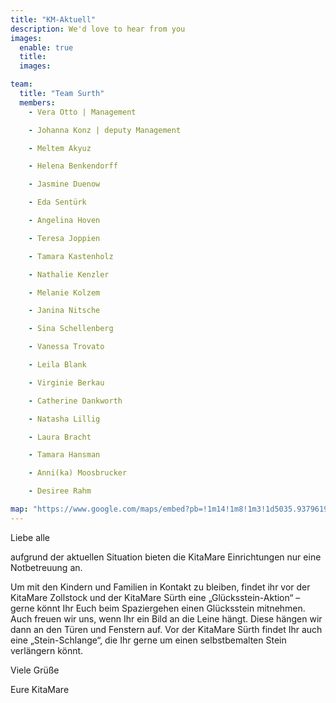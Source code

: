 ```yaml
---
title: "KM-Aktuell"
description: We'd love to hear from you
images:
  enable: true
  title:
  images:

team:
  title: "Team Surth"
  members:
    - Vera Otto | Management

    - Johanna Konz | deputy Management

    - Meltem Akyuz

    - Helena Benkendorff

    - Jasmine Duenow

    - Eda Sentürk

    - Angelina Hoven

    - Teresa Joppien

    - Tamara Kastenholz

    - Nathalie Kenzler

    - Melanie Kolzem

    - Janina Nitsche

    - Sina Schellenberg

    - Vanessa Trovato

    - Leila Blank

    - Virginie Berkau

    - Catherine Dankworth

    - Natasha Lillig

    - Laura Bracht

    - Tamara Hansman

    - Anni(ka) Moosbrucker

    - Desiree Rahm

map: "https://www.google.com/maps/embed?pb=!1m14!1m8!1m3!1d5035.937961966587!2d7.01013!3d50.868774!3m2!1i1024!2i768!4f13.1!3m3!1m2!1s0x0%3A0x293231024c8a77d2!2sKitaMare%20gGmbH!5e0!3m2!1sen!2sus!4v1662346452898!5m2!1sen!2sus"
---
```


Liebe alle

aufgrund der aktuellen Situation bieten die KitaMare Einrichtungen nur eine Notbetreuung an.

Um mit den Kindern und Familien in Kontakt zu bleiben, findet ihr vor der KitaMare Zollstock und der KitaMare Sürth eine „Glücksstein-Aktion“ – gerne könnt Ihr Euch beim Spaziergehen einen Glücksstein mitnehmen. Auch freuen wir uns, wenn Ihr ein Bild an die Leine hängt. Diese hängen wir dann an den Türen und Fenstern auf. Vor der KitaMare Sürth findet Ihr auch eine „Stein-Schlange“, die Ihr gerne um einen selbstbemalten Stein verlängern könnt.

Viele Grüße

Eure KitaMare
